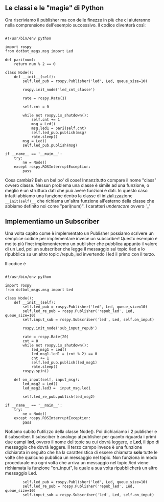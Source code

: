 ## Le classi e le "magie" di Python ##
Ora riscriviamo il publisher ma con delle finezze in più che ci aiuteranno nella comprensione dell'esempio successivo.
Il codice diventerà così:

```

#!/usr/bin/env python

import rospy
from dotbot_msgs.msg import Led

def pari(num):
    return num % 2 == 0

class Node():
    def __init__(self):
        self.led_pub = rospy.Publisher('led', Led, queue_size=10)
        
        rospy.init_node('led_cnt_classe')
        
        rate = rospy.Rate(1)
        
        self.cnt = 0
        
        while not rospy.is_shutdown():
            self.cnt += 1
            msg = Led()
            msg.led1 = pari(self.cnt)
            self.led_pub.publish(msg)
            rate.sleep()
        msg = Led()
        self.led_pub.publish(msg)

if __name__ == '__main__':
    try:
        ne = Node()
    except rospy.ROSInterruptException:
        pass

```

Cosa cambia? Beh un bel po' di cose! Innanzitutto compare il nome "class" ovvero classe. Nessun problema una classe è simile ad una funzione, o meglio è un struttura dati che può avere funzioni e dati. In questo caso infatti abbiamo una funzione dentro la classe di inizializzazione `__init(self)__` che richiama un'altra funzione all'esterno della classe che abbiamo definito noi come "pari(num)". I caratteri *underscore* ovvero '_' 

## Implementiamo un Subscriber ##
Una volta capito come è implementato un Publisher possiamo scrivere un semplice codice per implementare invece un subscriber!
Questo esempio è molto più fine: implementeremo un publisher che pubblica appunto il valore di un Led, poi un subscriber che legge il messaggio sul topic /led e lo ripubblica su un altro topic /repub_led invertendo i led il primo con il terzo. 

Il codice è

```

#!/usr/bin/env python

import rospy
from dotbot_msgs.msg import Led

class Node():
    def __init__(self):
        self.led_pub = rospy.Publisher('led', Led, queue_size=10)
        self.led_re_pub = rospy.Publisher('repub_led', Led, queue_size=10)
        self.input_sub = rospy.Subscriber('led', Led, self.on_input)
        
        rospy.init_node('sub_input_repub')
        
        rate = rospy.Rate(20)
        cnt = 0
        while not rospy.is_shutdown():
            led_msg1 = Led()
            led_msg1.led1 = (cnt % 2) == 0
            cnt += 1
            self.led_pub.publish(led_msg1)
            rate.sleep()
        rospy.spin()
        
    def on_input(self, input_msg):
        led_msg2 = Led()
        led_msg2.led3 =  input_msg.led1
        
        self.led_re_pub.publish(led_msg2)

if __name__ == '__main__':
    try:
        ne = Node()
    except rospy.ROSInterruptException:
        pass

```

Notiamo subito l'utilizzo della classe Node(). Poi dichiariamo i 2 publisher e il subscriber. Il subsciber è analogo al publisher per quanto riguarda i primi due campi **led**, ovvero il nome del topic su cui dovrà leggere, e **Led**, il tipo di messaggio che dovrà leggere. Il terzo campo invece è una funzione dichiarata in seguito che ha la caratteristica di essere chiamata **solo** tutte le volte che qualcuno pubblica un messaggio nel topic. Non funziona in modo procedurale ma ogni volta che arriva un messaggio nel topic /led viene richiamata la funzione "on_input", la quale a sua volta ripubblicherà un altro messaggio Led.

```
        self.led_pub = rospy.Publisher('led', Led, queue_size=10)
        self.led_re_pub = rospy.Publisher('repub_led', Led, queue_size=10)
        self.input_sub = rospy.Subscriber('led', Led, self.on_input)

```

